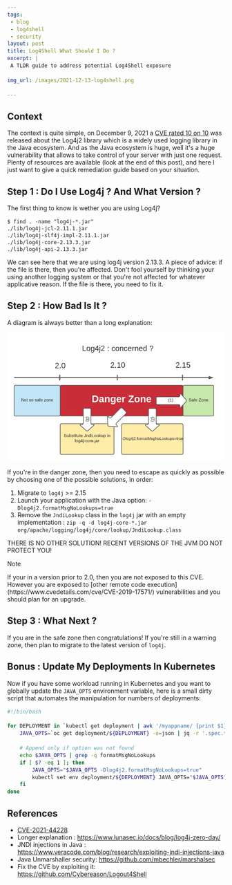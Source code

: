 ```yaml
---
tags: 
 - blog
 - log4shell
 - security
layout: post
title: Log4Shell What Should I Do ?
excerpt: |
 A TLDR guide to address potential Log4Shell exposure

img_url: /images/2021-12-13-log4shell.png

---
```

## Context

The context is quite simple, on December 9, 2021 a [CVE rated 10 on 10](https://cve.mitre.org/cgi-bin/cvename.cgi?name=CVE-2021-44228) was released about the Log4j2 library which is a widely used logging library in the Java ecosystem. And as the Java ecosystem is huge, well it's a huge vulnerability that allows to take control of your server with just one request. Plenty of resources are available (look at the end of this post), and here I just want to give a quick remediation guide based on your situation.

## Step 1 : Do I Use Log4j ? And What Version ?

The first thing to know is wether you are using Log4j?

```shell 
$ find . -name "log4j-*.jar"
./lib/log4j-jcl-2.11.1.jar
./lib/log4j-slf4j-impl-2.11.1.jar
./lib/log4j-core-2.13.3.jar
./lib/log4j-api-2.13.3.jar
```

We can see here that we are using log4j version 2.13.3. A piece of advice: if the file is there, then you're affected. Don't fool yourself by thinking your using another logging system or that you're not affected for whatever applicative reason. If the file is there, you need to fix it.


## Step 2 : How Bad Is It ?

A diagram is always better than a long explanation:

![Log4ShellConcerned](/images/2021-12-13-log4shell-diagram.png)

If you're in the danger zone, then you need to escape as quickly as possible by choosing one of the possible solutions, in order:

1. Migrate to `log4j` >= 2.15
2. Launch your application with the Java option: `-Dlog4j2.formatMsgNoLookups=true`
3. Remove the `JndiLookup` class in the `log4j` jar with an empty implementation : `zip -q -d log4j-core-*.jar org/apache/logging/log4j/core/lookup/JndiLookup.class`


THERE IS NO OTHER SOLUTION! RECENT VERSIONS OF THE JVM DO NOT PROTECT YOU!

<div class="admonition warning">
<p class="admonition-title">Note</p>
<p>If your in a version prior to 2.0, then you are not exposed to this CVE. However you are exposed to [other remote code execution](https://www.cvedetails.com/cve/CVE-2019-17571/) vulnerabilities and you should plan for an upgrade.</p>
</div>

## Step 3 : What Next ?

If you are in the safe zone then congratulations! If you're still in a warning zone, then plan to migrate to the latest version of `log4j`.


## Bonus : Update My Deployments In Kubernetes

Now if you have some workload running in Kubernetes and you want to globally update the `JAVA_OPTS` environment variable, here is a small dirty script that automates the manipulation for numbers of deployments:

```bash
#!/bin/bash

for DEPLOYMENT in `kubectl get deployment | awk '/myappname/ {print $1}'`;do
    JAVA_OPTS=`oc get deployment/${DEPLOYMENT} -o=json | jq -r '.spec.template.spec.containers[0].env[] | select(.name | test("JAVA_OPTS")).value'`

    # Append only if option was not found
    echo $JAVA_OPTS | grep -q formatMsgNoLookups 
    if [ $? -eq 1 ]; then
        JAVA_OPTS="$JAVA_OPTS -Dlog4j2.formatMsgNoLookups=true"     
        kubectl set env deployment/${DEPLOYMENT} JAVA_OPTS="$JAVA_OPTS"
    fi
done
```

## References
- [CVE-2021-44228](https://cve.mitre.org/cgi-bin/cvename.cgi?name=CVE-2021-44228)
- Longer explanation : https://www.lunasec.io/docs/blog/log4j-zero-day/
- JNDI injections in Java : https://www.veracode.com/blog/research/exploiting-jndi-injections-java
- Java Unmarshaller security: https://github.com/mbechler/marshalsec
- Fix the CVE by exploiting it: https://github.com/Cybereason/Logout4Shell
